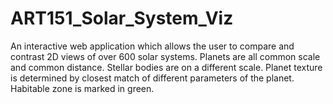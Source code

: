 # ART151_Solar_System_Viz

An interactive web application which allows the user to compare and contrast 2D views of over 600 solar systems. Planets are all common scale and common distance. Stellar bodies are on a different scale. Planet texture is determined by closest match of different parameters of the planet. Habitable zone is marked in green.
